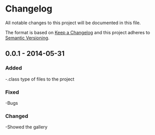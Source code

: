 # Changelog
All notable changes to this project will be documented in this file.

The format is based on [Keep a Changelog](http://keepachangelog.com/en/1.0.0/)
and this project adheres to [Semantic Versioning](http://semver.org/spec/v2.0.0.html).
## 0.0.1 - 2014-05-31
### Added
-.class type of files to the project

### Fixed
-Bugs

### Changed
-Showed the gallery
